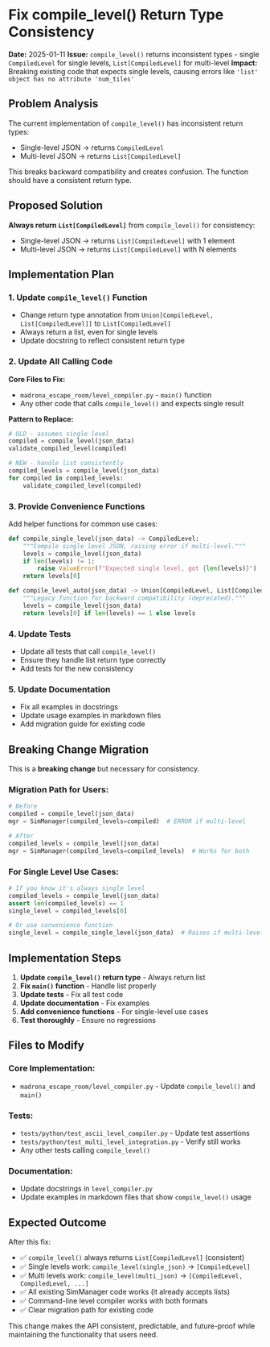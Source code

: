 # Fix compile_level() Return Type Consistency

**Date:** 2025-01-11
**Issue:** `compile_level()` returns inconsistent types - single `CompiledLevel` for single levels, `List[CompiledLevel]` for multi-level
**Impact:** Breaking existing code that expects single levels, causing errors like `'list' object has no attribute 'num_tiles'`

## Problem Analysis

The current implementation of `compile_level()` has inconsistent return types:
- Single-level JSON → returns `CompiledLevel` 
- Multi-level JSON → returns `List[CompiledLevel]`

This breaks backward compatibility and creates confusion. The function should have a consistent return type.

## Proposed Solution

**Always return `List[CompiledLevel]`** from `compile_level()` for consistency:
- Single-level JSON → returns `List[CompiledLevel]` with 1 element
- Multi-level JSON → returns `List[CompiledLevel]` with N elements

## Implementation Plan

### 1. Update `compile_level()` Function
- Change return type annotation from `Union[CompiledLevel, List[CompiledLevel]]` to `List[CompiledLevel]`
- Always return a list, even for single levels
- Update docstring to reflect consistent return type

### 2. Update All Calling Code
**Core Files to Fix:**
- `madrona_escape_room/level_compiler.py` - `main()` function
- Any other code that calls `compile_level()` and expects single result

**Pattern to Replace:**
```python
# OLD - assumes single level
compiled = compile_level(json_data)
validate_compiled_level(compiled)

# NEW - handle list consistently  
compiled_levels = compile_level(json_data)
for compiled in compiled_levels:
    validate_compiled_level(compiled)
```

### 3. Provide Convenience Functions
Add helper functions for common use cases:
```python
def compile_single_level(json_data) -> CompiledLevel:
    """Compile single level JSON, raising error if multi-level."""
    levels = compile_level(json_data)
    if len(levels) != 1:
        raise ValueError(f"Expected single level, got {len(levels)}")
    return levels[0]

def compile_level_auto(json_data) -> Union[CompiledLevel, List[CompiledLevel]]:
    """Legacy function for backward compatibility (deprecated)."""
    levels = compile_level(json_data)
    return levels[0] if len(levels) == 1 else levels
```

### 4. Update Tests
- Update all tests that call `compile_level()`
- Ensure they handle list return type correctly
- Add tests for the new consistency

### 5. Update Documentation
- Fix all examples in docstrings
- Update usage examples in markdown files
- Add migration guide for existing code

## Breaking Change Migration

This is a **breaking change** but necessary for consistency. 

### Migration Path for Users:
```python
# Before
compiled = compile_level(json_data)
mgr = SimManager(compiled_levels=compiled)  # ERROR if multi-level

# After  
compiled_levels = compile_level(json_data)
mgr = SimManager(compiled_levels=compiled_levels)  # Works for both
```

### For Single Level Use Cases:
```python
# If you know it's always single level
compiled_levels = compile_level(json_data)
assert len(compiled_levels) == 1
single_level = compiled_levels[0]

# Or use convenience function
single_level = compile_single_level(json_data)  # Raises if multi-level
```

## Implementation Steps

1. **Update `compile_level()` return type** - Always return list
2. **Fix `main()` function** - Handle list properly  
3. **Update tests** - Fix all test code
4. **Update documentation** - Fix examples
5. **Add convenience functions** - For single-level use cases
6. **Test thoroughly** - Ensure no regressions

## Files to Modify

### Core Implementation:
- `madrona_escape_room/level_compiler.py` - Update `compile_level()` and `main()`

### Tests:
- `tests/python/test_ascii_level_compiler.py` - Update test assertions
- `tests/python/test_multi_level_integration.py` - Verify still works
- Any other tests calling `compile_level()`

### Documentation:
- Update docstrings in `level_compiler.py`
- Update examples in markdown files that show `compile_level()` usage

## Expected Outcome

After this fix:
- ✅ `compile_level()` always returns `List[CompiledLevel]` (consistent)
- ✅ Single levels work: `compile_level(single_json)` → `[CompiledLevel]`
- ✅ Multi levels work: `compile_level(multi_json)` → `[CompiledLevel, CompiledLevel, ...]`
- ✅ All existing SimManager code works (it already accepts lists)
- ✅ Command-line level compiler works with both formats
- ✅ Clear migration path for existing code

This change makes the API consistent, predictable, and future-proof while maintaining the functionality that users need.